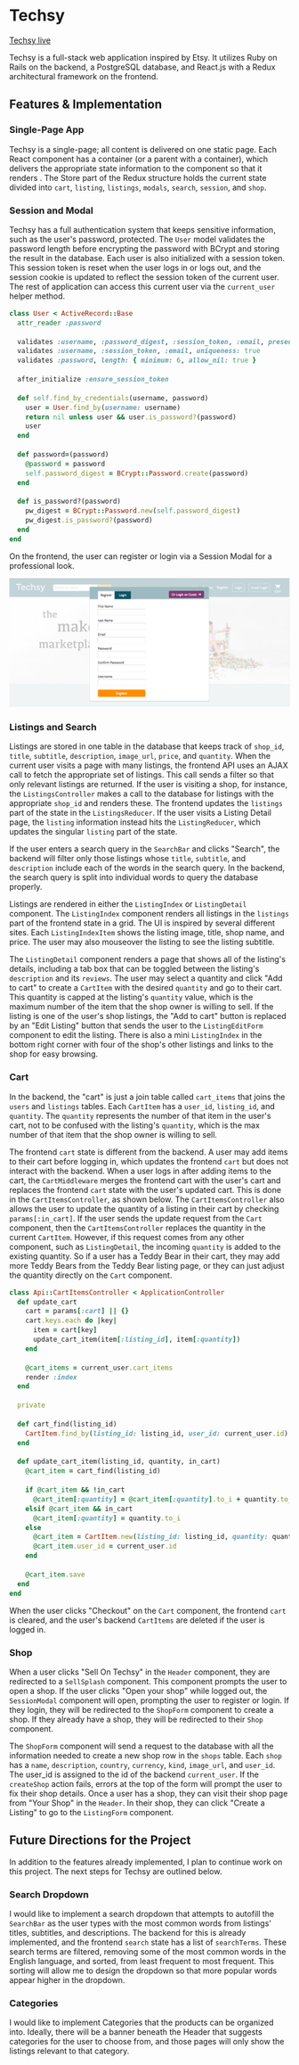 # Techsy

[Techsy live][heroku]

[heroku]: http://www.techsy.store

Techsy is a full-stack web application inspired by Etsy.  It utilizes Ruby on Rails on the backend, a PostgreSQL database, and React.js with a Redux architectural framework on the frontend.  

## Features & Implementation

### Single-Page App

Techsy is a single-page; all content is delivered on one static page. Each React component has a container (or a parent with a container), which delivers the appropriate state information to the component so that it renders . The Store part of the Redux structure holds the current state divided into `cart`, `listing`, `listings`, `modals`, `search`, `session`, and `shop`.

### Session and Modal

Techsy has a full authentication system that keeps sensitive information, such as the user's password, protected. The `User` model validates the password length before encrypting the password with BCrypt and storing the result in the database. Each user is also initialized with a session token. This session token is reset when the user logs in or logs out, and the session cookie is updated to reflect the session token of the current user. The rest of application can access this current user via the `current_user` helper method.

```Ruby
class User < ActiveRecord::Base
  attr_reader :password

  validates :username, :password_digest, :session_token, :email, presence: true
  validates :username, :session_token, :email, uniqueness: true
  validates :password, length: { minimum: 6, allow_nil: true }

  after_initialize :ensure_session_token

  def self.find_by_credentials(username, password)
    user = User.find_by(username: username)
    return nil unless user && user.is_password?(password)
    user
  end

  def password=(password)
    @password = password
    self.password_digest = BCrypt::Password.create(password)
  end

  def is_password?(password)
    pw_digest = BCrypt::Password.new(self.password_digest)
    pw_digest.is_password?(password)
  end
end

```

On the frontend, the user can register or login via a Session Modal for a professional look.

![image of session modal](docs/wireframes/modal-screenshot.png)

### Listings and Search

Listings are stored in one table in the database that keeps track of `shop_id`, `title`, `subtitle`, `description`, `image_url`, `price`, and `quantity`. When the current user visits a page with many listings, the frontend API uses an AJAX call to fetch the appropriate set of listings. This call sends a filter so that only relevant listings are returned. If the user is visiting a shop, for instance, the `ListingsController` makes a call to the database for listings with the appropriate `shop_id` and renders these. The frontend updates the `listings` part of the state in the `ListingsReducer`. If the user visits a Listing Detail page, the `listing` information instead hits the `ListingReducer`, which updates the singular `listing` part of the state.

If the user enters a search query in the `SearchBar` and clicks "Search", the backend will filter only those listings whose `title`, `subtitle`, and `description` include each of the words in the search query. In the backend, the search query is split into individual words to query the database properly.

Listings are rendered in either the `ListingIndex` or `ListingDetail` component. The `ListingIndex` component renders all listings in the `listings` part of the frontend state in a grid. The UI is inspired by several different sites. Each `ListingIndexItem` shows the listing image, title, shop name, and price. The user may also mouseover the listing to see the listing subtitle.

The `ListingDetail` component renders a page that shows all of the listing's details, including a tab box that can be toggled between the listing's `description` and its `reviews`. The user may select a quantity and click "Add to cart" to create a `CartItem` with the desired `quantity` and go to their cart. This quantity is capped at the listing's `quantity` value, which is the maximum number of the item that the shop owner is willing to sell. If the listing is one of the user's shop listings, the "Add to cart" button is replaced by an "Edit Listing" button that sends the user to the `ListingEditForm` component to edit the listing. There is also a mini `ListingIndex` in the bottom right corner with four of the shop's other listings and links to the shop for easy browsing.

### Cart

In the backend, the "cart" is just a join table called `cart_items` that joins the `users` and `listings` tables. Each `CartItem` has a `user_id`, `listing_id`, and `quantity`. The `quantity` represents the number of that item in the user's cart, not to be confused with the listing's `quantity`, which is the max number of that item that the shop owner is willing to sell.

The frontend `cart` state is different from the backend. A user may add items to their cart before logging in, which updates the frontend `cart` but does not interact with the backend. When a user logs in after adding items to the cart, the `CartMiddleware` merges the frontend cart with the user's cart and replaces the frontend `cart` state with the user's updated cart. This is done in the `CartItemsController`, as shown below. The `CartItemsController` also allows the user to update the quantity of a listing in their cart by checking `params[:in_cart]`. If the user sends the update request from the `Cart` component, then the `CartItemsController` replaces the quantity in the current `CartItem`. However, if this request comes from any other component, such as `ListingDetail`, the incoming `quantity` is added to the existing quantity. So if a user has a Teddy Bear in their cart, they may add more Teddy Bears from the Teddy Bear listing page, or they can just adjust the quantity directly on the `Cart` component.

```ruby
class Api::CartItemsController < ApplicationController
  def update_cart
    cart = params[:cart] || {}
    cart.keys.each do |key|
      item = cart[key]
      update_cart_item(item[:listing_id], item[:quantity])
    end

    @cart_items = current_user.cart_items
    render :index
  end

  private

  def cart_find(listing_id)
    CartItem.find_by(listing_id: listing_id, user_id: current_user.id)
  end

  def update_cart_item(listing_id, quantity, in_cart)
    @cart_item = cart_find(listing_id)

    if @cart_item && !in_cart
      @cart_item[:quantity] = @cart_item[:quantity].to_i + quantity.to_i
    elsif @cart_item && in_cart
      @cart_item[:quantity] = quantity.to_i
    else
      @cart_item = CartItem.new(listing_id: listing_id, quantity: quantity)
      @cart_item.user_id = current_user.id
    end

    @cart_item.save
  end
end
```

When the user clicks "Checkout" on the `Cart` component, the frontend `cart` is cleared, and the user's backend `CartItems` are deleted if the user is logged in.

### Shop

When a user clicks "Sell On Techsy" in the `Header` component, they are redirected to a `SellSplash` component. This component prompts the user to open a shop. If the user clicks "Open your shop" while logged out, the `SessionModal` component will open, prompting the user to register or login. If they login, they will be redirected to the `ShopForm` component to create a shop. If they already have a shop, they will be redirected to their `Shop` component.

The `ShopForm` component will send a request to the database with all the information needed to create a new shop row in the `shops` table. Each `shop` has a `name`, `description`, `country`, `currency`, `kind`, `image_url`, and `user_id`. The user_id is assigned to the id of the backend `current_user`. If the `createShop` action fails, errors at the top of the form will prompt the user to fix their shop details. Once a user has a shop, they can visit their shop page from "Your Shop" in the `Header`. In their shop, they can click "Create a Listing" to go to the `ListingForm` component.

## Future Directions for the Project

In addition to the features already implemented, I plan to continue work on this project.  The next steps for Techsy are outlined below.

### Search Dropdown

I would like to implement a search dropdown that attempts to autofill the `SearchBar` as the user types with the most common words from listings' titles, subtitles, and descriptions. The backend for this is already implemented, and the frontend `search` state has a list of `searchTerms`. These search terms are filtered, removing some of the most common words in the English language, and sorted, from least frequent to most frequent. This sorting will allow me to design the dropdown so that more popular words appear higher in the dropdown.

### Categories

I would like to implement Categories that the products can be organized into. Ideally, there will be a banner beneath the Header that suggests categories for the user to choose from, and those pages will only show the listings relevant to that category.
